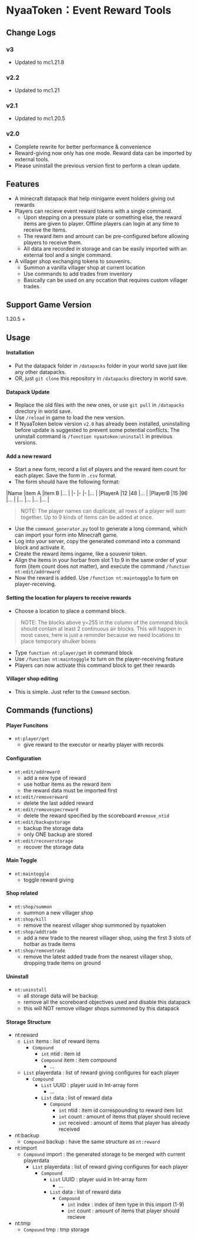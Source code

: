 # NyaaToken：Event Reward Tools

## Change Logs

### v3

- Updated to mc1.21.8

### v2.2

- Updated to mc1.21

### v2.1

- Updated to mc1.20.5

### v2.0

- Complete rewrite for better performance & convenience
- Reward-giving now only has one mode. Reward data can be imported by external tools.
- Please uninstall the previous version first to perform a clean update.

## Features

- A minecraft datapack that help minigame event holders giving out rewards
- Players can recieve event reward tokens with a single command.
    - Upon stepping on a pressure plate or something else, the reward items are given to player. Offline players can login at any time to receive the items.
    - The reward item and amount can be pre-configured before allowing players to receive them.
    - All data are recorded in storage and can be easily imported with an external tool and a single command.
- A villager shop exchanging tokens to souvenirs.
    - Summon a vanilla villager shop at current location
    - Use commands to add trades from inventory
    - Basically can be used on any occation that requires custom villager trades.

## Support Game Version

1.20.5 +

## Usage

#### Installation

- Put the datapack folder in `/datapacks` folder in your world save just like any other datapacks.
- OR, just `git clone` this repository in `/datapacks` directory in world save.

#### Datapack Update

- Replace the old files with the new ones, or use `git pull` in `/datapacks` directory in world save.
- Use `/reload` in game to load the new version.
- If NyaaToken below version `v2.0` has already been installed, uninstalling before update is suggested to prevent some potential conflicts. The uninstall command is `/function nyaatoken:uninstall` in previous versions.

#### Add a new reward

- Start a new form, record a list of players and the reward item count for each player. Save the form in `.csv` format.
- The form should have the following format:

|Name       |item A     |item B     |...    |
|-          |-          |-          |...    |
|PlayerA    |12         |48         |...    |
|PlayerB    |15         |96         |...    |
|...        |...        |...        |...    |

> NOTE: The player names can duplicate, all rows of a player will sum together. Up to 9 kinds of items can be added at once.

- Use the `command_generator.py` tool to generate a long command, which can import your form into Minecraft game.
- Log into your server, copy the generated command into a command block and activate it.
- Create the reward items ingame, like a souvenir token.
- Align the items in your horbar from slot 1 to 9 in the same order of your form (item count does not matter), and execute the command `/function nt:edit/addreward`
- Now the reward is added. Use `/function nt:maintogggle` to turn on player-receiving.

#### Setting the location for players to receive rewards

- Choose a location to place a command block.

> NOTE: The blocks above y=255 in the column of the command block should contain at least 2 continuous air blocks. This will happen in most cases, here is just a reminder because we need locations to place temporary shulker boxes

- Type `function nt:player/get` in command block
- Use `/function nt:maintogggle` to turn on the player-receiving feature
- Players can now activate this command block to get their rewards

#### Villager shop editing

- This is simple. Just refer to the `Command` section.

## Commands (functions)

#### Player Funcitons

- `nt:player/get`
    - give reward to the executor or nearby player with records

#### Configuration

- `nt:edit/addreward`
    - add a new type of reward
    - use hotbar items as the reward item
    - the reward data must be imported first
- `nt:edit/removereward`
    - delete the last added reward
- `nt:edit/removespecreward`
    - delete the reward specified by the scoreboard `#remove_ntid`
- `nt:edit/backupstorage`
    - backup the storage data
    - only ONE backup are stored
- `nt:edit/recoverstorage`
    - recover the storage data

#### Main Toggle

- `nt:maintoggle`
    - toggle reward giving

#### Shop related

- `nt:shop/summon`
    - summon a new villager shop
- `nt:shop/kill`
    - remove the nearest villager shop summoned by nyaatoken
- `nt:shop/addtrade`
    - add a new trade to the nearest villager shop, using the first 3 slots of hotbar as trade items
- `nt:shop/removetrade`
    - remove the latest added trade from the nearest villager shop, dropping trade items on ground

#### Uninstall

- `nt:uninstall`
    - all storage data will be backup
    - remove all the scoreboard objectives used and disable this datapack
    - this will NOT remove villager shops summoned by this datapack

#### Storage Structure 

- nt:reward
    - `List` items : list of reward items
        - `Compound`
            - `int` ntid : item id
            - `Compound` item : item compound
                - ...
    - `List` playerdata : list of reward giving configures for each player
        - `Compound`
            - `List` UUID : player uuid in Int-array form
                - ...
            - `List` data : list of reward data
                - `Compound`
                    - `int` ntid : item id correspounding to reward item list
                    - `int` count : amount of items that player should recieve
                    - `int` received : amount of items that player has already received
- nt:backup 
    - `Compound` backup : have the same structure as `nt:reward`
- nt:import
    - `Compound` import : the generated storage to be merged with current playerdata
        - `List` playerdata : list of reward giving configures for each player
            - `Compound`
                - `List` UUID : player uuid in Int-array form
                    - ...
                - `List` data : list of reward data
                    - `Compound`
                        - `int` index : index of item type in this import (1-9)
                        - `int` count : amount of items that player should recieve
- nt:tmp
    - `Compound` tmp : tmp storage
        
